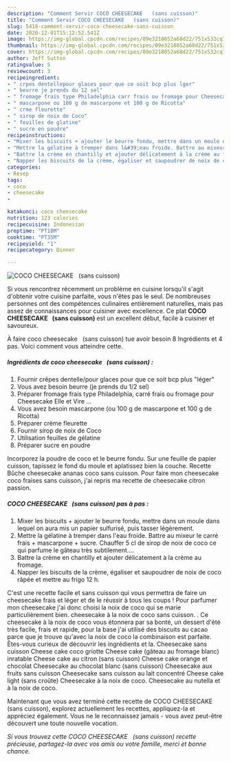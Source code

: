 ```yaml
---
description: "Comment Servir COCO CHEESECAKE   (sans cuisson)"
title: "Comment Servir COCO CHEESECAKE   (sans cuisson)"
slug: 5418-comment-servir-coco-cheesecake-sans-cuisson
date: 2020-12-01T15:12:52.541Z
image: https://img-global.cpcdn.com/recipes/09e3218052a68d22/751x532cq70/coco-cheesecake-sans-cuisson-photo-principale-de-la-recette.jpg
thumbnail: https://img-global.cpcdn.com/recipes/09e3218052a68d22/751x532cq70/coco-cheesecake-sans-cuisson-photo-principale-de-la-recette.jpg
cover: https://img-global.cpcdn.com/recipes/09e3218052a68d22/751x532cq70/coco-cheesecake-sans-cuisson-photo-principale-de-la-recette.jpg
author: Jeff Sutton
ratingvalue: 5
reviewcount: 3
recipeingredient:
- " crpes dentellepour glaces pour que ce soit bcp plus lger"
- " beurre je prends du 12 sel"
- " fromage frais type Philadelphia carr frais ou fromage pour Cheesecake Elle et Vire "
- " mascarpone ou 100 g de mascarpone et 100 g de Ricotta"
- " crme fleurette"
- " sirop de noix de Coco"
- " feuilles de glatine"
- " sucre en poudre"
recipeinstructions:
- "Mixer les biscuits + ajouter le beurre fondu, mettre dans un moule dans lequel on aura mis un papier sulfurisé, puis tasser légèrement."
- "Mettre la gélatine à tremper dans l&#39;eau froide. Battre au mixeur le carré frais + mascarpone + sucre. Chauffer 5 cl de sirop de noix de coco ce qui parfume le gâteau très subtilement…."
- "Battre la crème en chantilly et ajouter délicatement à la crème au fromage."
- "Napper les biscuits de la crème, égaliser et saupoudrer de noix de coco râpée et mettre au frigo 12 h."
categories:
- Resep
tags:
- coco
- cheesecake
- 

katakunci: coco cheesecake  
nutrition: 123 calories
recipecuisine: Indonesian
preptime: "PT18M"
cooktime: "PT35M"
recipeyield: "1"
recipecategory: Dinner

---
```



![COCO CHEESECAKE   (sans cuisson)](https://img-global.cpcdn.com/recipes/09e3218052a68d22/751x532cq70/coco-cheesecake-sans-cuisson-photo-principale-de-la-recette.jpg)

Si vous rencontrez récemment un problème en cuisine lorsqu'il s'agit d'obtenir votre cuisine parfaite, vous n'êtes pas le seul. De nombreuses personnes ont des compétences culinaires entièrement naturelles, mais pas assez de connaissances pour cuisiner avec excellence. Ce plat <strong> COCO CHEESECAKE   (sans cuisson) </strong> est un excellent début, facile à cuisiner et savoureux.

<!--inarticleads1-->

À faire coco cheesecake   (sans cuisson) tue avoir besoin 8 Ingrédients et 4 pas. Voici comment vous atteindre cette.

##### Ingrédients de coco cheesecake   (sans cuisson) :

1. Fournir  crêpes dentelle/pour glaces pour que ce soit bcp plus &#34;léger&#34;
1. Vous avez besoin  beurre (je prends du 1/2 sel)
1. Préparer  fromage frais type Philadelphia, carré frais ou fromage pour Cheesecake Elle et Vire …
1. Vous avez besoin  mascarpone (ou 100 g de mascarpone et 100 g de Ricotta)
1. Préparer  crème fleurette
1. Fournir  sirop de noix de Coco
1. Utilisation  feuilles de gélatine
1. Préparer  sucre en poudre


Incorporez la poudre de coco et le beurre fondu. Sur une feuille de papier cuisson, tapissez le fond du moule et aplatissez bien la couche. Recette Bûche cheesecake ananas coco sans cuisson. Pour faire mon cheesecake coco fraises sans cuisson, j&#39;ai repris ma recette de cheesecake citron passion. 

<!--inarticleads2-->

##### COCO CHEESECAKE   (sans cuisson) pas à pas :

1. Mixer les biscuits + ajouter le beurre fondu, mettre dans un moule dans lequel on aura mis un papier sulfurisé, puis tasser légèrement.
1. Mettre la gélatine à tremper dans l&#39;eau froide. Battre au mixeur le carré frais + mascarpone + sucre. Chauffer 5 cl de sirop de noix de coco ce qui parfume le gâteau très subtilement….
1. Battre la crème en chantilly et ajouter délicatement à la crème au fromage.
1. Napper les biscuits de la crème, égaliser et saupoudrer de noix de coco râpée et mettre au frigo 12 h.


C&#39;est une recette facile et sans cuisson qui vous permettra de faire un cheesecake frais et léger et de le réussir à tous les coups ! Pour parfumer mon cheesecake j&#39;ai donc choisi la noix de coco qui se marie particulièrement bien. cheesecake à la noix de coco sans cuisson. . Ce cheesecake à la noix de coco vous étonnera par sa bonté, un dessert d&#39;été très facile, frais et rapide, pour la base j&#39;ai utilisé des biscuits au cacao parce que je trouve qu&#39;avec la noix de coco la combinaison est parfaite. Êtes-vous curieux de découvrir les ingrédients et la. Cheesecake sans cuisson Cheese cake coco griotte Cheese cake (gâteau au fromage blanc) inratable Cheese cake au citron (sans cuisson) Cheese cake orange et chocolat Cheesecake au chocolat blanc (sans cuisson) Cheesecake aux fruits sans cuisson Cheesecake sans cuisson au lait concentré Cheese cake light (sans croûte) Cheesecake à la noix de coco. Cheesecake au nutella et à la noix de coco. 

<!--inarticleads1-->

<p>
Maintenant que vous avez terminé cette recette de COCO CHEESECAKE   (sans cuisson), explorez actuellement les recettes, appliquez-la et appréciez également. Vous ne le reconnaissez jamais - vous avez peut-être découvert une toute nouvelle vocation.
</p>

<p>
<i>Si vous trouvez cette COCO CHEESECAKE   (sans cuisson) recette précieuse, partagez-la avec vos amis ou votre famille, merci et bonne chance.</i>
</p>
